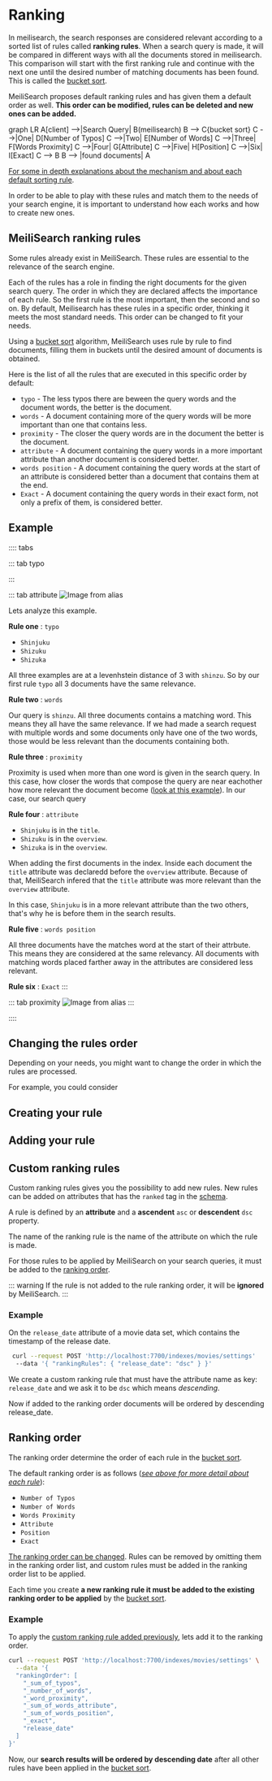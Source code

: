 # Ranking

<!-- - Criterion 
- Ranking rules
- sorting rules -->

In meilisearch, the search responses are considered relevant according to a sorted list of rules called **ranking rules**. When a search query is made, it will be compared in different ways with all the documents stored in meilisearch. This comparison will start with the first ranking rule and continue with the next one until the desired number of matching documents has been found. This is called the [bucket sort](/advanced_guides/bucket_sort).

MeiliSearch proposes default ranking rules and has given them a default order as well. **This order can be modified, rules can be deleted and new ones can be added.**


<mermaid>
graph LR
    A[client] -->|Search Query| B(meilisearch)
    B --> C{bucket sort}
    C -->|One| D[Number of Typos]
    C -->|Two| E[Number of Words]
    C -->|Three| F[Words Proximity]
    C -->|Four| G[Attribute]
    C -->|Five| H[Position]
    C -->|Six| I[Exact]
    C --> B
    B --> |found documents| A
</mermaid>

[For some in depth explanations about the mechanism and about each default sorting rule](https://github.com/meilisearch/MeiliSearch/issues/358).

In order to be able to play with these rules and match them to the needs of your search engine, it is important to understand how each works and how to create new ones.

## MeiliSearch ranking rules

Some rules already exist in MeiliSearch. These rules are essential to the relevance of the search engine.

Each of the rules has a role in finding the right documents for the given search query. The order in which they are declared affects the importance of each rule. So the first rule is the most important, then the second and so on. By default, Meilisearch has these rules in a specific order, thinking it meets the most standard needs. This order can be changed to fit your needs.

Using a [bucket sort](/advanced_guides/bucket_sort) algorithm, MeiliSearch uses rule by rule to find documents, filling them in buckets until the desired amount of documents is obtained.

Here is the list of all the rules that are executed in this specific order by default:

- `typo` - The less typos there are beween the query words and the document words, the better is the document.
- `words` - A document containing more of the query words will be more important than one that contains less.
- `proximity` - The closer the query words are in the document the better is the document.
- `attribute` - A document containing the query words in a more important attribute than another document is considered better.
- `words position` - A document containing the query words at the start of an attribute is considered better than a document that contains them at the end.
- `Exact` - A document containing the query words in their exact form, not only a prefix of them, is considered better.


## Example

:::: tabs

::: tab typo

:::

::: tab attribute
![Image from alias](../public/image/ranking_example.png)


Lets analyze this example. 

**Rule one** : `typo`
- `Shinjuku` 
- `Shizuku`
- `Shizuka`

All three examples are at a levenhstein distance of 3 with `shinzu`. So by our first rule `typo` all 3 documents have the same relevance.

**Rule two** : `words`

Our query is `shinzu`. All three documents contains a matching word. This means they all have the same relevance. If we had made a search request with multiple words and some documents only have one of the two words, those would be less relevant than the documents containing both.


**Rule three** : `proximity`

Proximity is used when more than one word is given in the search query. In this case, how closer the words that compose the query are near eachother how more relevant the document become ([look at this example](./assets/img/proximity_example.8c58dbb3.png)). In our case, our search query

**Rule four** : `attribute`
- `Shinjuku` is in the `title`.
- `Shizuku` is in the `overview`.
- `Shizuka` is in the `overview`.

When adding the first documents in the index. Inside each document the `title` attribute was declaredd before the `overview` attribute. Because of that, MeiliSearch infered that the `title` attribute was more relevant than the `overview` attribute.

In this case, `Shinjuku` is in a more relevant attribute than the two others, that's why he is before them in the search results.

**Rule five** : `words position`

All three documents have the matches word at the start of their attrbute. This means they are considered at the same relevancy. All documents with matching words placed farther away in the attributes are considered less relevant.

**Rule six** : `Exact`
:::

::: tab proximity
![Image from alias](../public/image/proximity_example.png)
:::

::::

<!-- is before `Shinzoku lives a simple life`  -->


## Changing the rules order

Depending on your needs, you might want to change the order in which the rules are processed.

For example, you could consider 

## Creating your rule

## Adding your rule




<!-- What happens when there is no ranking order :
  - Key => value dans la database 
  - Du coup au pif les docum qui se trouvent la

 -->






## Custom ranking rules

Custom ranking rules gives you the possibility to add new rules. New rules can be added on attributes that has the `ranked` tag in the [schema](/main_concepts/indexes.md#ranked).

A rule is defined by an **attribute** and a **ascendent** `asc` or **descendent** `dsc` property.

The name of the ranking rule is the name of the attribute on which the rule is made.

For those rules to be applied by MeiliSearch on your search queries, it must be added to the [ranking order](/advanced_guides/ranking.md#ranking-order).

::: warning
If the rule is not added to the rule ranking order, it will be **ignored** by MeiliSearch.
:::

### Example

On the `release_date` attribute of a movie data set, which contains the timestamp of the release date.
```bash
 curl --request POST 'http://localhost:7700/indexes/movies/settings'
  --data '{ "rankingRules": { "release_date": "dsc" } }'
```

We create a custom ranking rule that must have the attribute name as key: `release_date` and we ask it to be `dsc` which means *descending*.

Now if added to the ranking order documents will be ordered by descending release_date.

## Ranking order

The ranking order determine the order of each rule in the [bucket sort](/advanced_guides/bucket_sort).

The default ranking order is as follows ([*see above for more detail about each rule*](/advanced_guides/ranking.md#ranking-rules)):

- `Number of Typos`
- `Number of Words`
- `Words Proximity`
- `Attribute`
- `Position`
- `Exact`

[The ranking order can be changed](/references/settings.md#ranking-rules). Rules can be removed by omitting them in the ranking order list, and custom rules must be added in the ranking order list to be applied.

Each time you create **a new ranking rule it must be added to the existing ranking order to be applied** by the [bucket sort](/advanced_guides/bucket_sort.md).

### Example

To apply the [custom ranking rule added previously](/advanced_guides/ranking.md#custom-ranking-rules), lets add it to the ranking order.

```bash
curl --request POST 'http://localhost:7700/indexes/movies/settings' \
  --data '{
  "rankingOrder": [
    "_sum_of_typos",
    "_number_of_words",
    "_word_proximity",
    "_sum_of_words_attribute",
    "_sum_of_words_position",
    "_exact",
    "release_date"
  ]
}'
```

Now, our **search results will be ordered by descending date** after all other rules have been applied in the [bucket sort](/advanced_guides/bucket_sort).
